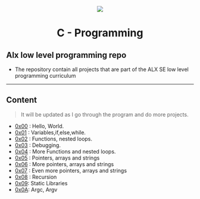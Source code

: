 <p align="center">
<a href="https://ibb.co/4ShqJSZ"><img src="https://i.ibb.co/4ShqJSZ/ALX-800x529-removebg-preview.png"  border="0"></a>
</p>

<h1 align="center">C - Programming</h1>

## Alx low level programming repo  


- The repository contain all projects that are part of the ALX SE low level programming curriculum
  
----

## Content 

>It will be updated as I go through the program and do more projects.
- [0x00](./0x00-hello_world) : Hello, World.
- [0x01](./0x01-variables_if_else_while) : Variables,if,else,while.
- [0x02](./0x02-functions_nested_loops) : Functions, nested loops.
- [0x03](./0x03-debugging) : Debugging.
- [0x04](./0x04-more_functions_nested_loops) : More Functions and nested loops.
- [0x05](./0x05-pointers_arrays_strings) : Pointers, arrays and strings
- [0x06](./0x06-pointers_arrays_strings) : More pointers, arrays and strings
- [0x07](./0x07-pointers_arrays_strings) : Even more pointers, arrays and strings
- [0x08](./0x08-recursion) : Recursion
- [0x09](./0x09-static_libraries): Static Libraries
- [0x0A](./0x0A-argc_argv): Argc, Argv
